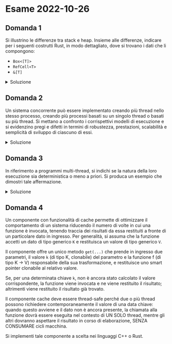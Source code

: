 # Esame 2022-10-26

## Domanda 1

Si illustrino le differenze tra stack e heap. Insieme alle differenze, indicare per i seguenti costrutti Rust, in modo dettagliato, dove si trovano i dati che li compongono:

- `Box<[T]>`
- `RefCell<T>`
- `&[T]`

<details>
<summary>Soluzione</summary>

> Soluzione non verificata

La differenza tra stack e heap è la modalità con le quali questi vengono utilizzati e la metodologia secondo cui i dati vengono eliminati:

- lo stack utilizza una struttura dati a pila di tipo LIFO. Le varabili presenti nello stack vengono liberate, se non richiesto esplicitamente prima, ogni qual volta queste escano dal proprio scope (quindi la graffa del blocco che le definisce).
- L'heap ha una struttura di memorizzazione ad albero, dove i dati non vengono liberati all'uscita dallo scope ma su richiesta esplicita da parte del programmatore, motivo per cui è molto importante la gestione della memoria in linguaggi come C/C++ e Rust. Questo ci consente di restituire valori dalle funzioni che sennò verrebbero automaticamente eliminati dal compilatore.

Per quanto riguarda gli smart pointer:

- `Box<[T]>`: Nello stack è presente un puntatore al primo elemento del vettore e un attributo len che indica il numero di valori, nell'heap è presente il vettore.
- `RefCell<T>`: nello stack è presente un campo borrow contenente il campo borrow e il dato T. 
- `&[T]`: riferimento a una slice che può trovarsi sia nello stack che nell'heap. Nello stack sarà presente un puntatore al dato (heap o stack) e un valore len che indica la quantità di dati presenti.

</details>

## Domanda 2

Un sistema concorrente può essere implementato creando più thread nello stesso processo, creando più processi basati su un singolo thread o basati su più thread. Si mettano a confronto i corrispettivi modelli di esecuzione e si evidenzino pregi e difetti in termini di robustezza, prestazioni, scalabilità e semplicità di sviluppo di ciascuno di essi.

<details>
<summary>Soluzione</summary>

> 2.5/3.0 in quanto mancava robustezza e scalabilità

La concorrenza di fatto prevede due possibilità: il meccanismo di concorrenza in single core, dove fondamentalmente ci si contende la risorsa core con lo scheduler che interrompe e fa partire thread, poi c'è la concorrenza in multicore che permette un parallelismo più spinto ossia un parallelismo vero e proprio. 

Dunque la concorrenza nasce con l'idea di parallelizzare i compiti. Un processo con più thread plausibilmente permetterà di parallelizzare i compiti (se si dispone di cpu multicore e la sincronizzazione è correttamente gestita es. non ci sono thread globabi che serializzino i compiti) e dunque svolgerli in minor tempo rispetto ad un approccio mono-thread; va detto che agli inizi non esisteva neanche il concetto di thread (ogni processo era monothread) e si utilizzavano diversi processi e si facevano comunicare tra di loro, il problema però è che i thread condividono lo spazio di indirizzamento (nel contesto di un processo) mentre i processi non condividendo lo spazio di indirizzamento e avendo un isolamento parziale (spazio di indirizzamento non condiviso, ma condivisi file system, periferiche e porte di rete a meno che il processo non sia su un container tipo docker in cui si condivide il kernel ma non tutto il resto). 

Dunque il problema di questo approccio multiprocesso ma monothread crea una difficoltà di comunicazione più costosa perchè ci si deve preoccupare di tradurre i dati con il marshalling. 

Va detto che il problema della concorrenza (immaginiamo un contesto multithread), pone delle problematiche come quelle di ordinamento, visibilità e atomicità, che sono dovute fondamentalmente al modello gerarchico delle cache dei processori multicore. Dunque occorrono delle istruzioni a livello hardware test-and-set, compare-and-swap e barriere di memoria che poi in linguaggi più ad altro livello vengono utilizzate tramite costrutti detti primitive di sincronizzazione (Atomic, Mutex e Condition Variable) e anche qui se non si fa attenzione a utilizzarle adeguatamente si possono creare starvation o addirittura deadlock. In questo Rust ci aiuta poichè ad esempio mette in stretta correlazione la risorsa mutex al valore da proteggere permettendo di fatto al compilatore di segnalarci eventuali problemi (esempio se non stiamo proteggendo adeguatamente una variabile) già in fase di compilazione (fearless concurrency). In un contesto in cui si utilizzano più processi che comunicano ed ogni processo è multi-thread si utilizzera un approccio di scambio di messaggi o condivisione dello stato all'interno dello stesso processo mentre ci si dovrà limitare allo scambio di messaggi tra processi, per il fatto dell'isolamento (ad esempio si potrebbero usare channel tra diversi thread dello stesso processo e pipe o code di messaggi tra diversi processi): realizzazione più complessa in termini di sviluppo.

In termini di robustezza l'approccio mediante processi risulta migliore in quanto impelementato con isolamento, ma per la scalabilità risulta preferibile il multi thread in quanto uno stesso processo può essere scalato in sistemi large scale su più thread.

</details>

## Domanda 3

In riferimento a programmi multi-thread, si indichi se la natura della loro esecuzione sia deterministica o meno a priori. Si produca un esempio che dimostri tale affermazione.

<details>
<summary>Soluzione</summary>

La programmazione multithread (senza sincronizzazione opportuna) non è deterministica si possono ottenere comportamenti imprevedibili ed è la ragione per cui è necessario utilizzare adeguatamente costrutti di sincronizzazione in modo da evitare situazioni di deadlock.

Un esempio che dimostra l'imprevedibilità di un approccio multi-thread è quello dell'**interferenza**, possiamo immaginare una istruzione apparentemente innocua come un increment: `a++`. Nonostante sembri una istruzione sola (atomica) di fatto questa si traduce in due istruzioni: `temp=a; a=temp+1;`.  Ciò porterà poi alla conclusione che non si possono lasciare operazioni in stati intermedi e che non si può fare accesso in lettura/scrittura da più thread contemporaneamente (race condition). Inoltre, a causa del modello gerarchico delle memorie, essendoci cache a diversi livelli che non comunicano tra i core, ci saranno dei tempi di propagazione e quindi di visibilità differenti tra i vari thread di un valore in memoria. Quindi quello che può succedere è che un thread salvi il valore di a in `temp` in una sua locazione di memoria e, e fintanto che questo cambiamento non si propaghi in un altro thread che vuole operare su quel valore, quello che può succedere è che lo scheduler effettui il **freeze** questo primo thread e lo lasci dormiente e nel mentre sveglia un altro thread che fa la stessa operazione salva in un indirizzo di memoria a e poi fa gli increment, questo magari lo fa un pò di volte se sono chiamati più increment. Ma quando viene svegliato il primo thread di fatto riprende la sua esecuzione e mette in `a` il valore del temp che lui aveva incrementato di `1`; quindi stampando il valore sembra che sia tornato indietro. Dunque l'interferenza è uno degli esempi di non determinismo che si possono avere senza i costrutti di sincronizzazione. Un esempio in Rust (che non permette a++) è quello di Rc che avendo i contatori non atomici dei riferimenti (Strong e Weak) non è ne Send ne Sync, infatti per questo è stato creato Arc con i contatori atomici che permettono increment e decrement atomici (operazioni più costose ma necessarie nel multithread).

</details>

## Domanda 4

Un componente con funzionalità di cache permette di ottimizzare il comportamento di un sistema riducendo il numero di volte in cui una funzione è invocata, tenendo traccia dei risultati da essa restituiti a fronte di un particolare dato in ingresso. Per generalità, si assuma che la funzione accetti un dato di tipo generico `K` e restituisca un valore di tipo generico `V`.

Il componente offre un unico metodo `get(...)` che prende in ingresso due parametri, il valore `k` (di tipo K, clonabile) del parametro e la funzione f (di tipo K -> V) responsabile della sua trasformazione, e restituisce uno smart pointer clonabile al relativo valore.

Se, per una determinata chiave `k`, non è ancora stato calcolato il valore corrispondente, la funzione viene invocata e ne viene restituito il risultato; altrimenti viene restituito il risultato già trovato.

Il componente cache deve essere thread-safe perché due o più thread possono richiedere contemporaneamente il valore di una data chiave: quando questo avviene e il dato non è ancora presente, la chiamata alla funzione dovrà essere eseguita nel contesto di UN SOLO thread, mentre gli altri dovranno aspettare il risultato in corso di elaborazione, SENZA CONSUMARE cicli macchina.

Si implementi tale componente a scelta nei linguaggi C++ o Rust.

<!-- 
<details>
<summary>Soluzione</summary>

</details>
-->